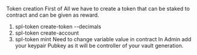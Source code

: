 Token creation 
First of All we have to create a token that can be staked to contract and can be given as reward.
1) spl-token create-token --decimals
2) spl-token create-account <token>
3) spl-token mint <token>
Need to change variable value in contract
In Admin add your keypair Pubkey as it will be controller of your vault generation.
